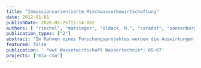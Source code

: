 ```yaml
---
title: "Immissionsorientierte Mischwasserbewirtschaftung"
date: 2012-01-01
publishDate: 2020-05-25T15:14:06Z
authors: [ "riechel", "matzinger", "Uldack, M.", "caradot", "sonnenberg", "rouault", "Pawlowsky-Reusing, E.", "von Seggern, D.", "Heinzmann, B." ]
publication_types: ["2"]
abstract: "Im Rahmen eines Forschungsprojektes wurden die Auswirkungen von Mischwasserentlastungen auf die Berliner Stadtspree untersucht und ein Planungsinstrument zur Reduzierung der Auswirkungen von Mischwasserüberläufen entwickelt."
featured: false
publication: ' *wwt Wasserwirtschaft Wassertechnik*: 65-67'
projects: ["mia-cso"]
---
```


